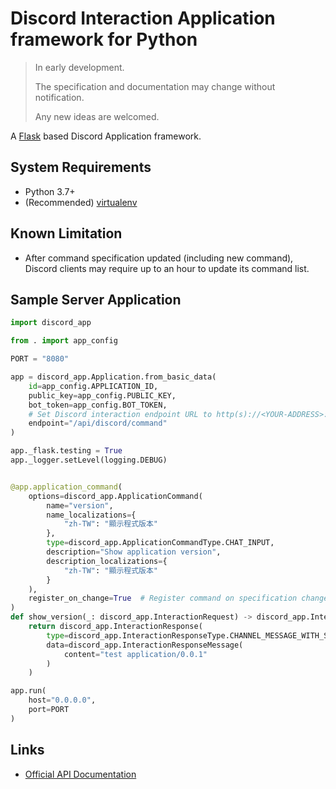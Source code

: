 # Discord Interaction Application framework for Python

> In early development.
> 
> The specification and documentation may change without notification.
> 
> Any new ideas are welcomed.

A [Flask](https://flask.palletsprojects.com/) based Discord Application framework.

## System Requirements

* Python 3.7+
* (Recommended) [virtualenv](https://virtualenv.pypa.io/en/latest/)

## Known Limitation

* After command specification updated (including new command), Discord clients may require up to an hour to update its command list.

## Sample Server Application
```python
import discord_app

from . import app_config

PORT = "8080"

app = discord_app.Application.from_basic_data(
    id=app_config.APPLICATION_ID,
    public_key=app_config.PUBLIC_KEY,
    bot_token=app_config.BOT_TOKEN,
    # Set Discord interaction endpoint URL to http(s)://<YOUR-ADDRESS>:<PORT>/<ENDPOINT>
    endpoint="/api/discord/command"
)

app._flask.testing = True
app._logger.setLevel(logging.DEBUG)


@app.application_command(
    options=discord_app.ApplicationCommand(
        name="version",
        name_localizations={
            "zh-TW": "顯示程式版本"
        },
        type=discord_app.ApplicationCommandType.CHAT_INPUT,
        description="Show application version",
        description_localizations={
            "zh-TW": "顯示程式版本"
        }
    ),
    register_on_change=True  # Register command on specification change or is new command.
)
def show_version(_: discord_app.InteractionRequest) -> discord_app.InteractionResponse:
    return discord_app.InteractionResponse(
        type=discord_app.InteractionResponseType.CHANNEL_MESSAGE_WITH_SOURCE,
        data=discord_app.InteractionResponseMessage(
            content="test application/0.0.1"
        )
    )

app.run(
    host="0.0.0.0",
    port=PORT
)
```

## Links
* [Official API Documentation](https://discord.com/developers/docs/)
